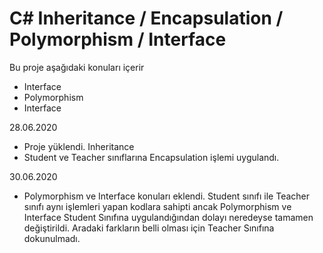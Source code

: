 # C# Inheritance / Encapsulation / Polymorphism / Interface
Bu proje aşağıdaki konuları içerir
* Interface
* Polymorphism
* Interface

28.06.2020
* Proje yüklendi. Inheritance 
* Student ve Teacher sınıflarına Encapsulation işlemi uygulandı. 



30.06.2020
* Polymorphism ve Interface konuları eklendi. Student sınıfı ile Teacher sınıfı aynı işlemleri yapan kodlara sahipti ancak Polymorphism ve Interface Student Sınıfına uygulandığından dolayı neredeyse tamamen değiştirildi. Aradaki farkların belli olması için Teacher Sınıfına dokunulmadı.
